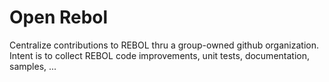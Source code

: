 Open Rebol
=========

Centralize contributions to REBOL thru a group-owned github organization.
Intent is to collect REBOL code improvements, unit tests, documentation, samples, ...
